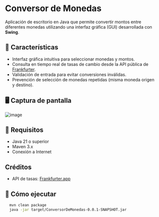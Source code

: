 # Conversor de Monedas

Aplicación de escritorio en Java que permite convertir montos entre diferentes monedas utilizando una interfaz gráfica (GUI) desarrollada con **Swing**.

## 🧩 Características

- Interfaz gráfica intuitiva para seleccionar monedas y montos.
- Consulta en tiempo real de tasas de cambio desde la API pública de [Frankfurter](https://www.frankfurter.app/).
- Validación de entrada para evitar conversiones inválidas.
- Prevención de selección de monedas repetidas (misma moneda origen y destino).

## 🖥️ Captura de pantalla
![image](https://github.com/user-attachments/assets/a8b190a3-4b52-4b40-bd68-e9987ef0a64a)



## 🚀 Requisitos

- Java 21 o superior
- Maven 3.x
- Conexión a Internet

## Créditos

- API de tasas: [Frankfurter.app](https://www.frankfurter.app/)

## 🔧 Cómo ejecutar
```bash
  mvn clean package
  java -jar target/ConversorDeMonedas-0.0.1-SNAPSHOT.jar
